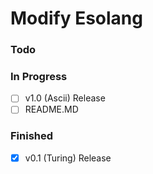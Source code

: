 # Modify Esolang

### Todo

### In Progress
- [ ] v1.0 (Ascii) Release  
- [ ] README.MD

### Finished
- [X] v0.1 (Turing) Release
